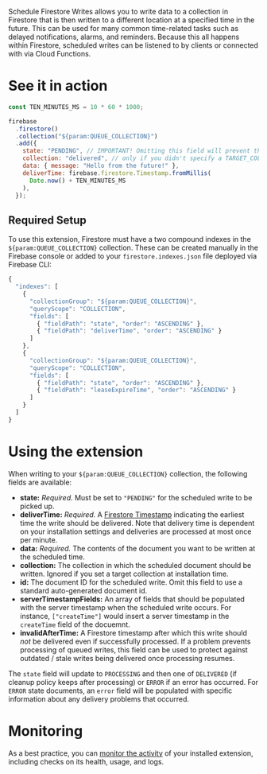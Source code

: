 Schedule Firestore Writes allows you to write data to a collection in Firestore that is then written to a different location at a specified time in the future. This can be used for many common time-related tasks such as delayed notifications, alarms, and reminders. Because this all happens within Firestore, scheduled writes can be listened to by clients or connected with via Cloud Functions.

# See it in action

```js
const TEN_MINUTES_MS = 10 * 60 * 1000;

firebase
  .firestore()
  .collection("${param:QUEUE_COLLECTION}")
  .add({
    state: "PENDING", // IMPORTANT! Omitting this field will prevent the scheduled write from being picked up.
    collection: "delivered", // only if you didn't specify a TARGET_COLLECTION
    data: { message: "Hello from the future!" },
    deliverTime: firebase.firestore.Timestamp.fromMillis(
      Date.now() + TEN_MINUTES_MS
    ),
  });
```

## Required Setup

To use this extension, Firestore must have a two compound indexes in the `${param:QUEUE_COLLECTION}` collection. These can be created manually in the Firebase console or added to your `firestore.indexes.json` file deployed via Firebase CLI:

```js
{
  "indexes": [
    {
      "collectionGroup": "${param:QUEUE_COLLECTION}",
      "queryScope": "COLLECTION",
      "fields": [
        { "fieldPath": "state", "order": "ASCENDING" },
        { "fieldPath": "deliverTime", "order": "ASCENDING" }
      ]
    },
    {
      "collectionGroup": "${param:QUEUE_COLLECTION}",
      "queryScope": "COLLECTION",
      "fields": [
        { "fieldPath": "state", "order": "ASCENDING" },
        { "fieldPath": "leaseExpireTime", "order": "ASCENDING" }
      ]
    }
  ]
}
```

# Using the extension

When writing to your `${param:QUEUE_COLLECTION}` collection, the following fields are available:

- **state:** _Required._ Must be set to `"PENDING"` for the scheduled write to be picked up.
- **deliverTime:** _Required._ A [Firestore Timestamp](https://firebase.google.com/docs/reference/node/firebase.firestore.Timestamp) indicating the earliest time the write should be delivered. Note that delivery time is dependent on your installation settings and deliveries are processed at most once per minute.
- **data:** _Required._ The contents of the document you want to be written at the scheduled time.
- **collection:** The collection in which the scheduled document should be written. Ignored if you set a target collection at installation time.
- **id:** The document ID for the scheduled write. Omit this field to use a standard auto-generated document id.
- **serverTimestampFields:** An array of fields that should be populated with the server timestamp when the scheduled write occurs. For instance, `["createTime"]` would insert a server timestamp in the `createTime` field of the docuemnt.
- **invalidAfterTime:** A Firestore timestamp after which this write should _not_ be delivered even if successfully processed. If a problem prevents processing of queued writes, this field can be used to protect against outdated / stale writes being delivered once processing resumes.

The `state` field will update to `PROCESSING` and then one of `DELIVERED` (if cleanup policy keeps after processing) or `ERROR` if an error has occurred. For `ERROR` state documents, an `error` field will be populated with specific information about any delivery problems that occurred.

# Monitoring

As a best practice, you can [monitor the activity](https://firebase.google.com/docs/extensions/manage-installed-extensions#monitor) of your installed extension, including checks on its health, usage, and logs.
